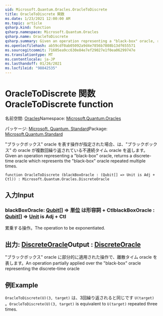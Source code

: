 ```yaml
---
uid: Microsoft.Quantum.Oracles.OracleToDiscrete
title: OracleToDiscrete 関数
ms.date: 1/23/2021 12:00:00 AM
ms.topic: article
qsharp.kind: function
qsharp.namespace: Microsoft.Quantum.Oracles
qsharp.name: OracleToDiscrete
qsharp.summary: Given an operation representing a "black-box" oracle, returns a discrete-time oracle which represents the "black-box" oracle repeated multiple times.
ms.openlocfilehash: ab59cdf0ab05092a9d4e7856b7808b13df655571
ms.sourcegitcommit: 71605ea9cc630e84e7ef29027e1f0ea06299747e
ms.translationtype: MT
ms.contentlocale: ja-JP
ms.lasthandoff: 01/26/2021
ms.locfileid: "98842535"
---
```

# <a name="oracletodiscrete-function"></a><span data-ttu-id="b2025-102">OracleToDiscrete 関数</span><span class="sxs-lookup"><span data-stu-id="b2025-102">OracleToDiscrete function</span></span>

<span data-ttu-id="b2025-103">名前空間: [Oracles](xref:Microsoft.Quantum.Oracles)</span><span class="sxs-lookup"><span data-stu-id="b2025-103">Namespace: [Microsoft.Quantum.Oracles](xref:Microsoft.Quantum.Oracles)</span></span>

<span data-ttu-id="b2025-104">パッケージ: [Microsoft. Quantum. Standard](https://nuget.org/packages/Microsoft.Quantum.Standard)</span><span class="sxs-lookup"><span data-stu-id="b2025-104">Package: [Microsoft.Quantum.Standard](https://nuget.org/packages/Microsoft.Quantum.Standard)</span></span>


<span data-ttu-id="b2025-105">"ブラックボックス" oracle を表す操作が指定された場合、は、"ブラックボックス" の oracle が複数回繰り返されている不連続タイム oracle を返します。</span><span class="sxs-lookup"><span data-stu-id="b2025-105">Given an operation representing a "black-box" oracle, returns a discrete-time oracle which represents the "black-box" oracle repeated multiple times.</span></span>

```qsharp
function OracleToDiscrete (blackBoxOracle : (Qubit[] => Unit is Adj + Ctl)) : Microsoft.Quantum.Oracles.DiscreteOracle
```


## <a name="input"></a><span data-ttu-id="b2025-106">入力</span><span class="sxs-lookup"><span data-stu-id="b2025-106">Input</span></span>

### <a name="blackboxoracle--qubit--unit--is-adj--ctl"></a><span data-ttu-id="b2025-107">blackBoxOracle: [Qubit](xref:microsoft.quantum.lang-ref.qubit)[] => [単位](xref:microsoft.quantum.lang-ref.unit)  は形容詞 + Ctl</span><span class="sxs-lookup"><span data-stu-id="b2025-107">blackBoxOracle : [Qubit](xref:microsoft.quantum.lang-ref.qubit)[] => [Unit](xref:microsoft.quantum.lang-ref.unit)  is Adj + Ctl</span></span>

<span data-ttu-id="b2025-108">累乗する操作。</span><span class="sxs-lookup"><span data-stu-id="b2025-108">The operation to be exponentiated.</span></span>



## <a name="output--discreteoracle"></a><span data-ttu-id="b2025-109">出力: [DiscreteOracle](xref:Microsoft.Quantum.Oracles.DiscreteOracle)</span><span class="sxs-lookup"><span data-stu-id="b2025-109">Output : [DiscreteOracle](xref:Microsoft.Quantum.Oracles.DiscreteOracle)</span></span>

<span data-ttu-id="b2025-110">"ブラックボックス" oracle に部分的に適用された操作で、離散タイム oracle を表します。</span><span class="sxs-lookup"><span data-stu-id="b2025-110">An operation partially applied over the "black-box" oracle representing the discrete-time oracle</span></span>

## <a name="example"></a><span data-ttu-id="b2025-111">例</span><span class="sxs-lookup"><span data-stu-id="b2025-111">Example</span></span>

<span data-ttu-id="b2025-112">`OracleToDiscrete(U)(3, target)` は、3回繰り返されると同じです `U(target)` 。</span><span class="sxs-lookup"><span data-stu-id="b2025-112">`OracleToDiscrete(U)(3, target)` is equivalent to `U(target)` repeated three times.</span></span>